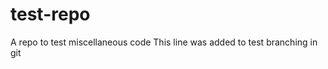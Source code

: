 test-repo
=========

A repo to test miscellaneous code
This line was added to test branching in git
